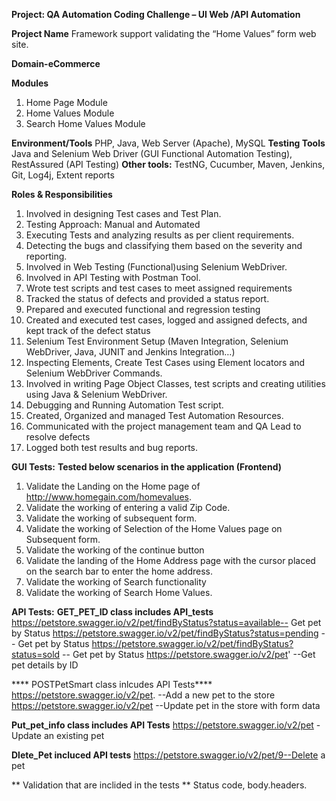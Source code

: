 
**Project: QA Automation Coding Challenge – UI Web /API Automation**

**Project Name**
Framework support validating the “Home Values” form web site.

**Domain-eCommerce**

**Modules**
1. Home Page Module
2. Home Values Module
3. Search Home Values Module



**Environment/Tools**
PHP, Java, Web Server (Apache), MySQL
**Testing Tools**
Java and Selenium Web Driver (GUI Functional Automation Testing),
 RestAssured (API Testing)
**Other tools:** TestNG, Cucumber, Maven, Jenkins, Git, Log4j, Extent reports


**Roles & Responsibilities**

1.  Involved in designing Test cases and Test Plan.
2.  Testing Approach: Manual and Automated
3.  Executing Tests and analyzing results as per client requirements.
4.  Detecting the bugs and classifying them based on the severity and reporting.
5.  Involved in Web Testing (Functional)using Selenium WebDriver.
6.  Involved in API Testing with Postman Tool. 
7.  Wrote test scripts and test cases to meet assigned requirements
8.  Tracked the status of defects and provided a status report.
9.  Prepared and executed functional and regression testing
10. Created and executed test cases, logged and assigned defects, and kept track of the defect status
11. Selenium Test Environment Setup (Maven Integration, Selenium WebDriver, Java, JUNIT and Jenkins Integration…)
12. Inspecting Elements, Create Test Cases using Element locators and Selenium WebDriver Commands.
13. Involved in writing Page Object Classes, test scripts and creating utilities using Java & Selenium WebDriver.
14. Debugging and Running Automation Test script.
15. Created, Organized and managed Test Automation Resources.
16. Communicated with the project management team and QA Lead to resolve defects
17. Logged both test results and bug reports.


**GUI Tests:**
**Tested below scenarios in the application (Frontend)**
1. Validate the Landing on the Home page of http://www.homegain.com/homevalues.
2. Validate the working of entering a valid Zip Code.
3. Validate the working of subsequent form.
4. Validate the working of Selection of the Home Values page on Subsequent form.
5. Validate the working of the continue button
6. Validate the landing of the Home Address page with the cursor placed on the search bar to enter the home address.
7. Validate the working of Search functionality
8. Validate the working of Search Home Values.



**API Tests:**
 **GET_PET_ID class includes API_tests**
    https://petstore.swagger.io/v2/pet/findByStatus?status=available-- Get pet by Status
    https://petstore.swagger.io/v2/pet/findByStatus?status=pending -- Get pet by Status
    https://petstore.swagger.io/v2/pet/findByStatus?status=sold -- Get pet by Status
    https://petstore.swagger.io/v2/pet' --Get pet details by ID
    
    
**** POSTPetSmart class  inlcudes API Tests****
    https://petstore.swagger.io/v2/pet. --Add a new pet to the store
    https://petstore.swagger.io/v2/pet --Update pet in the store with form data
    
**Put_pet_info class includes API Tests**
   https://petstore.swagger.io/v2/pet  -Update an existing pet
   
 **Dlete_Pet incluced API tests**
   https://petstore.swagger.io/v2/pet/9--Delete a pet

**   Validation that are inclided in the tests **
   Status code, body.headers.
   
   
   
   
   

 















